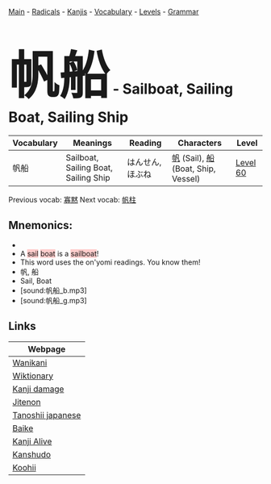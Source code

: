 <style> bigfont {font-size: 100px}</style>
[Main](../README.md) -
[Radicals](../radicals.md) -
[Kanjis](../kanjis.md) -
[Vocabulary](../vocabulary.md) -
[Levels](../levels.md) -
[Grammar](../grammar.md)
# <bigfont> 帆船</bigfont> - Sailboat, Sailing Boat, Sailing Ship 

| Vocabulary | Meanings | Reading | Characters | Level |
| --- | --- | --- | --- | --- |
| 帆船 | Sailboat, Sailing Boat, Sailing Ship | はんせん, ほぶね |  [帆](../kanjis/帆.md) (Sail), [船](../kanjis/船.md) (Boat, Ship, Vessel) | [Level 60](../levels/wk_level60.md) |

Previous vocab: [寡黙](寡黙.md) Next vocab: [帆柱](帆柱.md) 

## Mnemonics:

* 
* A <span style="background-color:#ffcccb"> sail</span> <span style="background-color:#ffcccb"> boat</span> is a <span style="background-color:#ffcccb"> sailboat</span>!
* This word uses the on'yomi readings. You know them!
* 帆, 船
* Sail, Boat
* [sound:帆船_b.mp3]
* [sound:帆船_g.mp3]


## Links 

| Webpage |
| --- |
| [Wanikani          ](https://www.wanikani.com/kanji/帆船) |
| [Wiktionary        ](https://en.wiktionary.org/wiki/帆船) |
| [Kanji damage      ](http://www.kanjidamage.com/kanji/search?utf8=✓&q=帆船) |
| [Jitenon           ](https://jitenon.com/kanji/帆船) |
| [Tanoshii japanese ](https://www.tanoshiijapanese.com/dictionary/kanji.cfm?k=帆船) |
| [Baike             ](https://baike.baidu.com/item/帆船) |
| [Kanji Alive       ](https://app.kanjialive.com/帆船) |
| [Kanshudo          ](https://www.kanshudo.com/searchmn?q=帆船) |
| [Koohii            ](https://kanji.koohii.com/study/kanji/帆船) |
